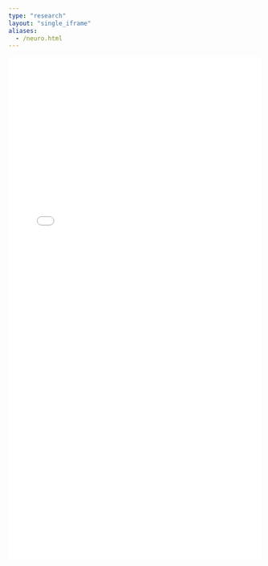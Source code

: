 ```yaml
---
type: "research"
layout: "single_iframe"
aliases:
  - /neuro.html
---
```


<script>
  function superSize(me) {
    me.style.height = me.contentWindow.document.body.scrollHeight+20 + 'px';
  }
</script>

<div>
<iframe class="bad-iframe" src="/pages/neuro.html" style="border: 0" width="100%" height="1000" referrerpolicy="same-origin" seamless onload="superSize(this)"></iframe>
</div>


